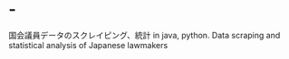 # -
国会議員データのスクレイピング、統計 in java, python. Data scraping and statistical analysis of Japanese lawmakers
